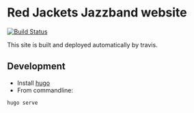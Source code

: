 # Red Jackets Jazzband website

[![Build Status](https://travis-ci.com/red-jackets-jazzband/website.svg?branch=master)](https://travis-ci.org/red-jackets-jazzband/website)

This site is built and deployed automatically by travis.

## Development

- Install [hugo](https://gohugo.io/)
- From commandline:
```
hugo serve
```